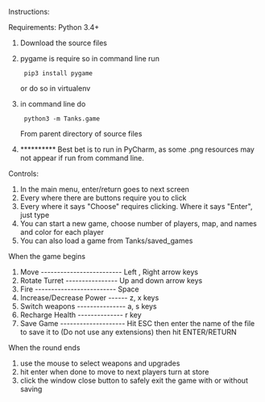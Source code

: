 Instructions:

Requirements:  Python 3.4+

1. Download the source files
2. pygame is require so in command line run

        pip3 install pygame

   or do so in virtualenv

3. in command line do

        python3 -m Tanks.game

   From parent directory of source files
4. ********** Best bet is to run in PyCharm, as some .png resources may not appear if run from command line.

Controls:

1. In the main menu, enter/return goes to next screen
2. Every where there are buttons require you to click
3. Every where it says "Choose" requires clicking. Where it says "Enter", just type
4. You can start a new game, choose number of players, map, and  names and color for each player
5. You can also load a game from Tanks/saved_games

When the game begins

1. Move ------------------------- Left , Right arrow keys
2. Rotate Turret ---------------- Up and down arrow keys
3. Fire ------------------------- Space
4. Increase/Decrease Power ------ z, x keys
5. Switch weapons --------------- a, s keys
6. Recharge Health -------------- r key
7. Save Game -------------------- Hit ESC then enter the name of the file to save it to (Do not use any extensions)
                                  then hit ENTER/RETURN

When the round ends

1.  use the mouse to select weapons and upgrades
2.  hit enter when done to move to next players turn at store
3.  click the window close button to safely exit the game with or without saving

